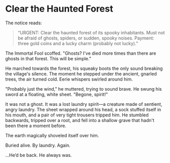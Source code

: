 # Clear the Haunted Forest

The notice reads:

> “URGENT: Clear the haunted forest of its spooky inhabitants. Must not be afraid of ghosts, spiders, or sudden, spooky noises. Payment: three gold coins and a lucky charm (probably not lucky).”

The Immortal Fool scoffed. "Ghosts? I've died more times than there are ghosts in that forest. This will be simple."

He marched towards the forest, his squeaky boots the only sound breaking the village's silence. The moment he stepped under the ancient, gnarled trees, the air turned cold. Eerie whispers swirled around him.

"Probably just the wind," he muttered, trying to sound brave. He swung his sword at a floating, white sheet. "Begone, spirit!"

It was not a ghost. It was a lost laundry spirit—a creature made of sentient, angry laundry. The sheet wrapped around his head, a sock stuffed itself in his mouth, and a pair of very tight trousers tripped him. He stumbled backwards, tripped over a root, and fell into a shallow grave that hadn't been there a moment before.

The earth magically shoveled itself over him.

Buried alive. By laundry. Again.

...He’d be back. He always was.